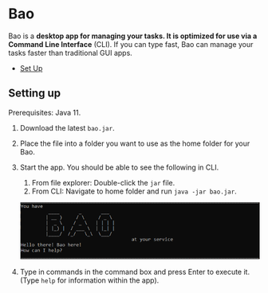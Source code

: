 # Bao

Bao is a **desktop app for managing your tasks. It is optimized for use via a Command Line Interface** (CLI). If you can
type fast, Bao can manage your tasks faster than traditional GUI apps.

- [Set Up](#setting-up)

## Setting up

Prerequisites: Java 11.

1. Download the latest `bao.jar`.
2. Place the file into a folder you want to use as the home folder for your Bao.
3. Start the app. You should be able to see the following in CLI.
   1. From file explorer: Double-click the `jar` file.
   2. From CLI: Navigate to home folder and run `java -jar bao.jar`.
   
   ![img.png](img.png)
4. Type in commands in the command box and press Enter to execute it. (Type `help` for information within the app).
